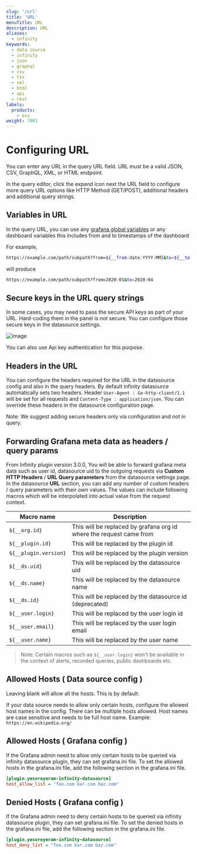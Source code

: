```yaml
---
slug: '/url'
title: 'URL'
menuTitle: URL
description: URL
aliases:
  - infinity
keywords:
  - data source
  - infinity
  - json
  - graphql
  - csv
  - tsv
  - xml
  - html
  - api
  - rest
labels:
  products:
    - oss
weight: 7001
---
```


# Configuring URL

You can enter any URL in the query URL field. URL must be a valid JSON, CSV, GraphQL, XML, or HTML endpoint.

In the query editor, click the expand icon next the URL field to configure more query URL options like HTTP Method (GET/POST), additional headers and additional query strings.

## Variables in URL

In the query URL, you can use any [grafana global variables](https://grafana.com/docs/grafana/latest/variables/variable-types/global-variables) or any dashboard variables this includes from and to timestamps of the dashboard

For example,

```bash
https://example.com/path/subpath?from=${__from:date:YYYY-MM}&to=${__to:date:YYYY-MM}
```

will produce

```bash
https://example.com/path/subpath?from=2020-01&to=2020-04
```

## Secure keys in the URL query strings

In some cases, you may need to pass the secure API keys as part of your URL. Hard-coding them in the panel is not secure. You can configure those secure keys in the datasource settings.

![image](https://user-images.githubusercontent.com/153843/116439894-f3b80580-a847-11eb-9788-8c60bce00866.png#center)

You can also use Api key authentication for this purpose.

## Headers in the URL

You can configure the headers required for the URL in the datasource config and also in the query headers. By default infinity datasource automatically sets two headers. Header `User-Agent : Go-http-client/1.1` will be set for all requests and `Content-Type : application/json`. You can override these headers in the datasource configuration page.

Note: We suggest adding secure headers only via configuration and not in query.

## Forwarding Grafana meta data as headers / query params

From Infinity plugin version 3.0.0, You will be able to forward grafana meta data such as user id, datasource uid to the outgoing requests via **Custom HTTP Headers** / **URL Query parameters** from the datasource settings page. In the datasource **URL** section, you can add any number of custom headers / query parameters with their own values. The values can include following macros which will be interpolated into actual value from the request context.

| Macro name            | Description                                                         |
| --------------------- | ------------------------------------------------------------------- |
| `${__org.id}`         | This will be replaced by grafana org id where the request came from |
| `${__plugin.id}`      | This will be replaced by the plugin id                              |
| `${__plugin.version}` | This will be replaced by the plugin version                         |
| `${__ds.uid}`         | This will be replaced by the datasource uid                         |
| `${__ds.name}`        | This will be replaced by the datasource name                        |
| `${__ds.id}`          | This will be replaced by the datasource id (deprecated)             |
| `${__user.login}`     | This will be replaced by the user login id                          |
| `${__user.email}`     | This will be replaced by the user login email                       |
| `${__user.name}`      | This will be replaced by the user name                              |

> Note: Certain macros such as `${__user.login}` won't be available in the context of alerts, recorded queries, public dashboards etc.

## Allowed Hosts ( Data source config )

Leaving blank will allow all the hosts. This is by default.

If your data source needs to allow only certain hosts, configure the allowed host names in the config. There can be multiple hosts allowed. Host names are case sensitive and needs to be full host name. Example: `https://en.wikipedia.org/`

## Allowed Hosts ( Grafana config )

If the Grafana admin need to allow only certain hosts to be queried via infinity datasource plugin, they can set grafana.ini file. To set the allowed hosts in the grafana.ini file, add the following section in the grafana.ini file.

```ini
[plugin.yesoreyeram-infinity-datasource]
host_allow_list = "foo.com bar.com baz.com"
```

## Denied Hosts ( Grafana config )

If the Grafana admin need to deny certain hosts to be queried via infinity datasource plugin, they can set grafana.ini file. To set the denied hosts in the grafana.ini file, add the following section in the grafana.ini file.

```ini
[plugin.yesoreyeram-infinity-datasource]
host_deny_list = "foo.com bar.com baz.com"
```
